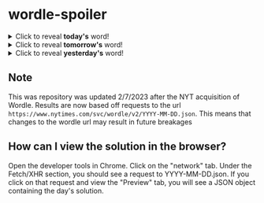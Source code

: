 # wordle-spoiler

<details>
  <summary>Click to reveal <b>today's</b> word!</summary>
  <br>
  <b> wafer </b>
</details>

<details>
  <summary>Click to reveal <b>tomorrow's</b> word!</summary>
  <br>
  <b> crawl </b>
</details>

<details>
  <summary>Click to reveal <b>yesterday's</b> word!</summary>
  <br>
  <b> draft </b>
</details>

## Note
This was repository was updated 2/7/2023 after the NYT acquisition of Wordle. Results are now based off requests to the url `https://www.nytimes.com/svc/wordle/v2/YYYY-MM-DD.json`. This means that changes to the wordle url may result in future breakages

## How can I view the solution in the browser?
Open the developer tools in Chrome. Click on the "network" tab. Under the Fetch/XHR section, you should see a request to YYYY-MM-DD.json. If you click on that request and view the "Preview" tab, you will see a JSON object containing the day's solution.